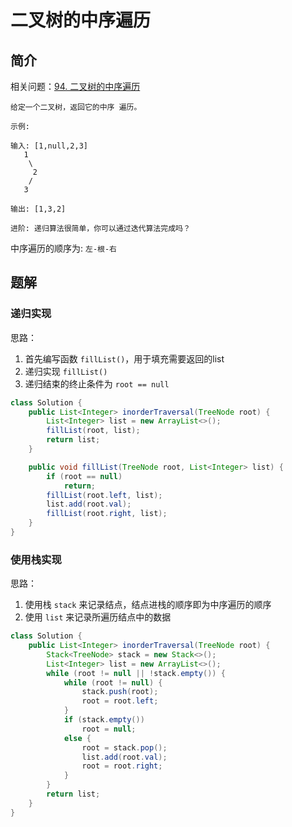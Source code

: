 # 二叉树的中序遍历

## 简介

相关问题：[94. 二叉树的中序遍历](https://leetcode-cn.com/problems/binary-tree-inorder-traversal/)



	给定一个二叉树，返回它的中序 遍历。
	
	示例:
	
	输入: [1,null,2,3]
	   1
	    \
	     2
	    /
	   3
	
	输出: [1,3,2]
	
	进阶: 递归算法很简单，你可以通过迭代算法完成吗？



中序遍历的顺序为: `左-根-右`



## 题解

### 递归实现

思路：

1. 首先编写函数 `fillList()`，用于填充需要返回的list
2. 递归实现 `fillList()`
3. 递归结束的终止条件为 `root == null`

```java
class Solution {
    public List<Integer> inorderTraversal(TreeNode root) {
        List<Integer> list = new ArrayList<>();
        fillList(root, list);
        return list;
    }

    public void fillList(TreeNode root, List<Integer> list) {
        if (root == null)
            return;
        fillList(root.left, list);
        list.add(root.val);
        fillList(root.right, list);
    }
}
```



### 使用栈实现

思路：

1. 使用栈 `stack` 来记录结点，结点进栈的顺序即为中序遍历的顺序
2. 使用 `list` 来记录所遍历结点中的数据

```java
class Solution {
    public List<Integer> inorderTraversal(TreeNode root) {
        Stack<TreeNode> stack = new Stack<>();
        List<Integer> list = new ArrayList<>();
        while (root != null || !stack.empty()) {
            while (root != null) {
                stack.push(root);
                root = root.left;
            }
            if (stack.empty())
                root = null;
            else {
                root = stack.pop();
                list.add(root.val);
                root = root.right;
            }
        }
        return list;
    }
}
```

